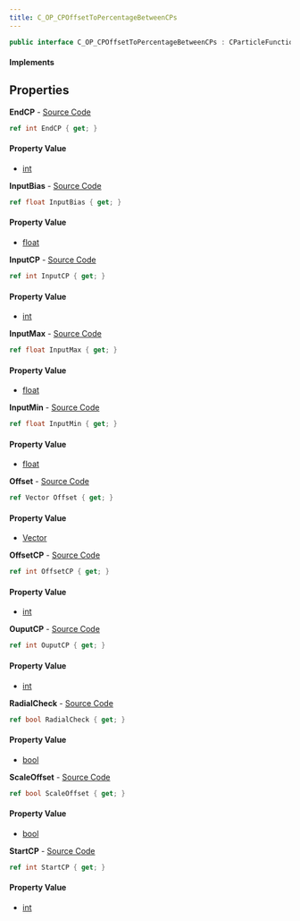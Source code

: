 ```yaml
---
title: C_OP_CPOffsetToPercentageBetweenCPs
---
```


```csharp
public interface C_OP_CPOffsetToPercentageBetweenCPs : CParticleFunctionOperator, CParticleFunction, ISchemaClass<CParticleFunction>, ISchemaClass<CParticleFunctionOperator>, ISchemaClass<C_OP_CPOffsetToPercentageBetweenCPs>, ISchemaField, ISchemaClass, INativeHandle
```

#### Implements

## Properties

**EndCP** - [Source Code](https://github.com/swiftly-solution/swiftlys2/blob/main/managed/src/SwiftlyS2.Generated/Schemas/Interfaces/C_OP_CPOffsetToPercentageBetweenCPs.cs#L24)

```csharp
ref int EndCP { get; }
```

#### Property Value

- [int](https://learn.microsoft.com/dotnet/api/system.int32)

**InputBias** - [Source Code](https://github.com/swiftly-solution/swiftlys2/blob/main/managed/src/SwiftlyS2.Generated/Schemas/Interfaces/C_OP_CPOffsetToPercentageBetweenCPs.cs#L20)

```csharp
ref float InputBias { get; }
```

#### Property Value

- [float](https://learn.microsoft.com/dotnet/api/system.single)

**InputCP** - [Source Code](https://github.com/swiftly-solution/swiftlys2/blob/main/managed/src/SwiftlyS2.Generated/Schemas/Interfaces/C_OP_CPOffsetToPercentageBetweenCPs.cs#L30)

```csharp
ref int InputCP { get; }
```

#### Property Value

- [int](https://learn.microsoft.com/dotnet/api/system.int32)

**InputMax** - [Source Code](https://github.com/swiftly-solution/swiftlys2/blob/main/managed/src/SwiftlyS2.Generated/Schemas/Interfaces/C_OP_CPOffsetToPercentageBetweenCPs.cs#L18)

```csharp
ref float InputMax { get; }
```

#### Property Value

- [float](https://learn.microsoft.com/dotnet/api/system.single)

**InputMin** - [Source Code](https://github.com/swiftly-solution/swiftlys2/blob/main/managed/src/SwiftlyS2.Generated/Schemas/Interfaces/C_OP_CPOffsetToPercentageBetweenCPs.cs#L16)

```csharp
ref float InputMin { get; }
```

#### Property Value

- [float](https://learn.microsoft.com/dotnet/api/system.single)

**Offset** - [Source Code](https://github.com/swiftly-solution/swiftlys2/blob/main/managed/src/SwiftlyS2.Generated/Schemas/Interfaces/C_OP_CPOffsetToPercentageBetweenCPs.cs#L36)

```csharp
ref Vector Offset { get; }
```

#### Property Value

- [Vector](/docs/api/shared/natives/vector)

**OffsetCP** - [Source Code](https://github.com/swiftly-solution/swiftlys2/blob/main/managed/src/SwiftlyS2.Generated/Schemas/Interfaces/C_OP_CPOffsetToPercentageBetweenCPs.cs#L26)

```csharp
ref int OffsetCP { get; }
```

#### Property Value

- [int](https://learn.microsoft.com/dotnet/api/system.int32)

**OuputCP** - [Source Code](https://github.com/swiftly-solution/swiftlys2/blob/main/managed/src/SwiftlyS2.Generated/Schemas/Interfaces/C_OP_CPOffsetToPercentageBetweenCPs.cs#L28)

```csharp
ref int OuputCP { get; }
```

#### Property Value

- [int](https://learn.microsoft.com/dotnet/api/system.int32)

**RadialCheck** - [Source Code](https://github.com/swiftly-solution/swiftlys2/blob/main/managed/src/SwiftlyS2.Generated/Schemas/Interfaces/C_OP_CPOffsetToPercentageBetweenCPs.cs#L32)

```csharp
ref bool RadialCheck { get; }
```

#### Property Value

- [bool](https://learn.microsoft.com/dotnet/api/system.boolean)

**ScaleOffset** - [Source Code](https://github.com/swiftly-solution/swiftlys2/blob/main/managed/src/SwiftlyS2.Generated/Schemas/Interfaces/C_OP_CPOffsetToPercentageBetweenCPs.cs#L34)

```csharp
ref bool ScaleOffset { get; }
```

#### Property Value

- [bool](https://learn.microsoft.com/dotnet/api/system.boolean)

**StartCP** - [Source Code](https://github.com/swiftly-solution/swiftlys2/blob/main/managed/src/SwiftlyS2.Generated/Schemas/Interfaces/C_OP_CPOffsetToPercentageBetweenCPs.cs#L22)

```csharp
ref int StartCP { get; }
```

#### Property Value

- [int](https://learn.microsoft.com/dotnet/api/system.int32)

